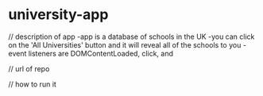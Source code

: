 # university-app
// description of app 
-app is a database of schools in the UK
-you can click on the 'All Universities' button and it will reveal all of the schools to you
-event listeners are DOMContentLoaded, click, and 

// url of repo 

// how to run it